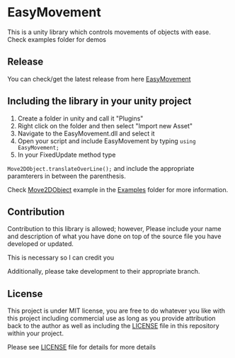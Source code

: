 # EasyMovement
This is a unity library which controls movements of objects with ease. Check examples folder for demos

## Release
You can check/get the latest release from here [EasyMovement](https://github.com/Muhand/EasyMovement/releases/latest)

## Including the library in your unity project 
1. Create a folder in unity and call it "Plugins"
2. Right click on the folder and then select "Import new Asset"
3. Navigate to the EasyMovement.dll and select it
4. Open your script and include EasyMovement by typing
`using EasyMovement;`
5. In your FixedUpdate method type

`Move2DObject.translateOverLine();`
and include the appropriate paramterers in between the parenthesis.

Check [Move2DObject](https://github.com/Muhand/EasyMovement/tree/stable/Examples/Move2DObject) example in the [Examples](https://github.com/Muhand/EasyMovement/tree/stable/Examples) folder for more information.

## Contribution
Contribution to this library is allowed; however, Please include your name and description of what you have done on top of the source file you have developed or updated.

This is necessary so I can credit you 

Additionally, please take development to their appropriate branch.

## License
This project is under MIT license, you are free to do whatever you like with this project including commercial use as long as you provide attribution back to the author as well as including the [LICENSE](LICENSE) file in this repository within your project.

Please see [LICENSE](LICENSE) file for details for more details